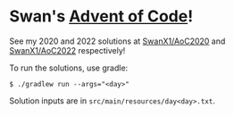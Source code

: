 # Swan's [Advent of Code](https://adventofcode.com/2021/about)!

See my 2020 and 2022 solutions at [SwanX1/AoC2020](https://github.com/SwanX1/AoC2020) and [SwanX1/AoC2022](https://github.com/SwanX1/AoC2022) respectively!

To run the solutions, use gradle:
```
$ ./gradlew run --args="<day>"
```

Solution inputs are in `src/main/resources/day<day>.txt`.
